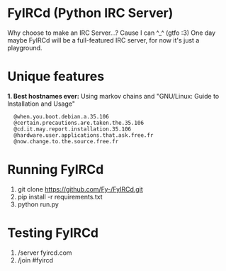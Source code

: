 FyIRCd (Python IRC Server)
======

Why choose to make an IRC Server…? Cause I can ^_^ (gtfo :3)
One day maybe FyIRCd will be a full-featured IRC server, for now it's just a playground.

# Unique features
__1. Best hostnames ever:__ Using markov chains and "GNU/Linux: Guide to Installation and Usage"
```
  @when.you.boot.debian.a.35.106
  @certain.precautions.are.taken.the.35.106
  @cd.it.may.report.installation.35.106
  @hardware.user.applications.that.ask.free.fr
  @now.change.to.the.source.free.fr
```

# Running FyIRCd
1. git clone https://github.com/Fy-/FyIRCd.git
2. pip install -r requirements.txt
3. python run.py

# Testing FyIRCd
1. /server fyircd.com
2. /join #fyircd
